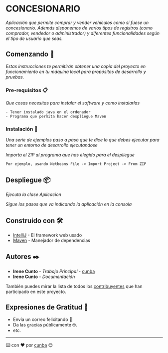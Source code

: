 # CONCESIONARIO

_Aplicación que permite comprar y vender vehículos como si fuese un concesionario. 
Además disponemos de varios tipos de registros (como comprador, vendedor o administrador) y diferentes funcionalidades según el tipo de usuario que seas._

## Comenzando 🚀

_Estas instrucciones te permitirán obtener una copia del proyecto en funcionamiento en tu máquina local para propósitos de desarrollo y pruebas._


### Pre-requisitos 📋

_Que cosas necesitas para instalar el software y como instalarlas_

```
- Tener instalado java en el ordenador
- Programa que permita hacer despliegue Maven
```

### Instalación 🔧

_Una serie de ejemplos paso a paso que te dice lo que debes ejecutar para tener un entorno de desarrollo ejecutandose_

_Importa el ZIP al programa que has elegido para el despliegue_

```
Por ejemplo, usando Netbeans File -> Import Project -> From ZIP
```

## Despliegue 📦

_Ejecuta la clase Aplicacion_

_Sigue los pasos que va indicando la aplicación en la consola_

## Construido con 🛠️

* [IntelliJ](https://www.jetbrains.com/es-es/idea/) - El framework web usado
* [Maven](https://maven.apache.org/) - Manejador de dependencias

## Autores ✒️

* **Irene Cunto** - *Trabajo Principal* - [cunba](https://github.com/cunba)
* **Irene Cunto** - *Documentación*

También puedes mirar la lista de todos los [contribuyentes](https://github.com/cunba/AAentornos) que han participado en este proyecto.

## Expresiones de Gratitud 🎁

* Envía un correo felicitando 📢
* Da las gracias públicamente 🤓.
* etc.



---
⌨️ con ❤️ por [cunba](https://github.com/cunba) 😊
